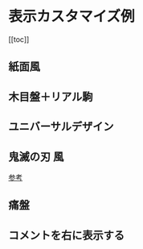 # 表示カスタマイズ例

[[toc]]

## 紙面風

<CustomizeExample name="customize/paper" />

## 木目盤＋リアル駒

<CustomizeExample name="customize/real" />

## ユニバーサルデザイン

<CustomizeExample name="customize/universal" />

## 鬼滅の刃 風

<CustomizeExample name="customize/kimetsu" />

[参考](https://twitter.com/hamaki_shogi/status/1404658779380088835)

## 痛盤

<CustomizeExample name="customize/itaban" />

## コメントを右に表示する

<CustomizeExample name="customize/comment_layout" :width="300" :height="220" />
